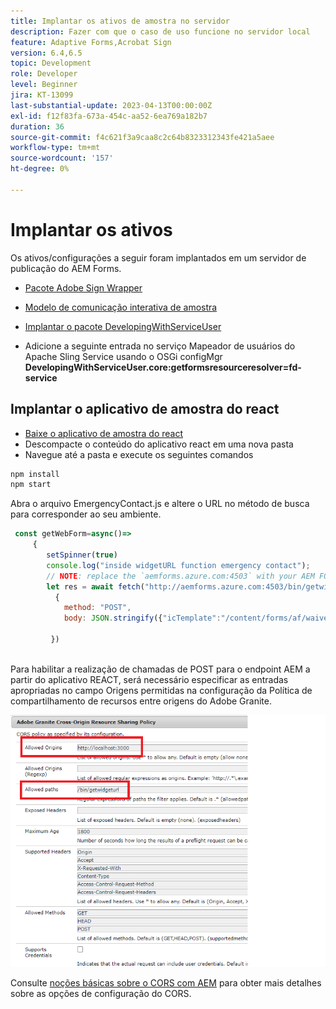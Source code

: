 ```yaml
---
title: Implantar os ativos de amostra no servidor
description: Fazer com que o caso de uso funcione no servidor local
feature: Adaptive Forms,Acrobat Sign
version: 6.4,6.5
topic: Development
role: Developer
level: Beginner
jira: KT-13099
last-substantial-update: 2023-04-13T00:00:00Z
exl-id: f12f83fa-673a-454c-aa52-6ea769a182b7
duration: 36
source-git-commit: f4c621f3a9caa8c2c64b8323312343fe421a5aee
workflow-type: tm+mt
source-wordcount: '157'
ht-degree: 0%

---
```


# Implantar os ativos

Os ativos/configurações a seguir foram implantados em um servidor de publicação do AEM Forms.

* [Pacote Adobe Sign Wrapper](assets/AcrobatSign.core-1.0.0-SNAPSHOT.jar)

* [Modelo de comunicação interativa de amostra](assets/waiver-interactive-communication.zip)
* [Implantar o pacote DevelopingWithServiceUser](https://experienceleague.adobe.com/docs/experience-manager-learn/assets/developingwithserviceuser.zip)
* Adicione a seguinte entrada no serviço Mapeador de usuários do Apache Sling Service usando o OSGi configMgr
  **DevelopingWithServiceUser.core:getformsresourceresolver=fd-service**

## Implantar o aplicativo de amostra do react

* [Baixe o aplicativo de amostra do react](assets/mult-step-form1.zip)
* Descompacte o conteúdo do aplicativo react em uma nova pasta
* Navegue até a pasta e execute os seguintes comandos

```java
npm install
npm start
```

Abra o arquivo EmergencyContact.js e altere o URL no método de busca para corresponder ao seu ambiente.


```javascript
 const getWebForm=async()=>
     {
        setSpinner(true)
        console.log("inside widgetURL function emergency contact");
        // NOTE: replace the `aemforms.azure.com:4503` with your AEM FORM server
        let res = await fetch("http://aemforms.azure.com:4503/bin/getwidgeturl",
          {
            method: "POST",
            body: JSON.stringify({"icTemplate":"/content/forms/af/waiver/waiver/channels/print","waiver":formData})
                     
         })
 
```

Para habilitar a realização de chamadas de POST para o endpoint AEM a partir do aplicativo REACT, será necessário especificar as entradas apropriadas no campo Origens permitidas na configuração da Política de compartilhamento de recursos entre origens do Adobe Granite.

![configuração de cors](assets/cors-settings.png)

Consulte [noções básicas sobre o CORS com AEM](https://experienceleague.adobe.com/docs/experience-manager-learn/foundation/security/understand-cross-origin-resource-sharing.html) para obter mais detalhes sobre as opções de configuração do CORS.

